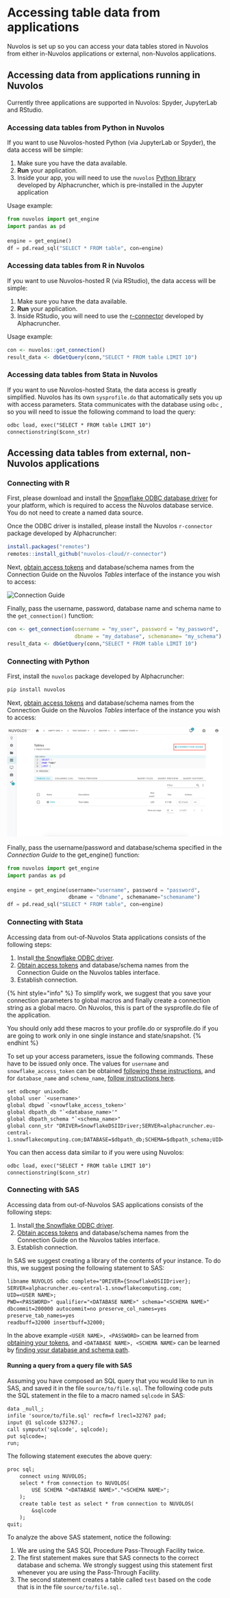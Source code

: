 # Accessing table data from applications

Nuvolos is set up so you can access your data tables stored in Nuvolos from either in-Nuvolos applications or external, non-Nuvolos applications.

## Accessing data from applications running in Nuvolos

Currently three applications are supported in Nuvolos: Spyder, JupyterLab and RStudio.

### Accessing data tables from Python in Nuvolos

If you want to use Nuvolos-hosted Python \(via JupyterLab or Spyder\), the data access will be simple:

1. Make sure you have the data available.
2. **Run** your application.
3. Inside your app, you will need to use the `nuvolos` [Python library](https://github.com/nuvolos-cloud/python-connector) developed by Alphacruncher, which is pre-installed in the Jupyter application

Usage example:

```python
from nuvolos import get_engine
import pandas as pd

engine = get_engine()
df = pd.read_sql("SELECT * FROM table", con=engine)
```

### Accessing data tables from R in Nuvolos

If you want to use Nuvolos-hosted R \(via RStudio\), the data access will be simple:

1. Make sure you have the data available.
2. **Run** your application.
3. Inside RStudio, you will need to use the [r-connector](https://github.com/nuvolos-cloud/r-connector) developed by Alphacruncher.

Usage example:

```r
con <- nuvolos::get_connection()
result_data <- dbGetQuery(conn,"SELECT * FROM table LIMIT 10")
```

### Accessing data tables from Stata in Nuvolos

If you want to use Nuvolos-hosted Stata, the data access is greatly simplified. Nuvolos has its own `sysprofile.do` that automatically sets you up with access parameters. Stata communicates with the database using `odbc` , so you will need to issue the following command to load the query:

```text
odbc load, exec("SELECT * FROM table LIMIT 10") connectionstring($conn_str)
```

## Accessing data tables from external, non-Nuvolos applications

### Connecting with R

First, please download and install the [Snowflake ODBC database driver](https://docs.snowflake.com/en/user-guide/odbc.html) for your platform, which is required to access the Nuvolos database service. You do not need to create a named data source.

Once the ODBC driver is installed, please install the Nuvolos `r-connector` package developed by Alphacruncher:

```r
install.packages("remotes")
remotes::install_github("nuvolos-cloud/r-connector")
```

Next,  [obtain access tokens](obtain-tokens-for-your-data.md) and database/schema names from the Connection Guide on the Nuvolos _Tables_ interface of the instance you wish to access:

![Connection Guide](https://gblobscdn.gitbook.com/assets%2F-LihBjXi93rsUENhHsab%2F-M2cRBfkOEK87ab37B2l%2F-M2cRkQS_MidAHIPoC3K%2FScreen%20Shot%202020-03-17%20at%201.22.49%20PM.png)

Finally, pass the username, password, database name and schema name to the `get_connection()` function:

```r
con <- get_connection(username = "my_user", password = "my_password", 
                      dbname = "my_database", schemaname= "my_schema")
result_data <- dbGetQuery(conn,"SELECT * FROM table LIMIT 10")
```

### Connecting with Python

First, install the `nuvolos` package developed by Alphacruncher:

```bash
pip install nuvolos
```

Next,  [obtain access tokens](obtain-tokens-for-your-data.md) and database/schema names from the Connection Guide on the Nuvolos _Tables_ interface of the instance you wish to access:

![](../../.gitbook/assets/screen-shot-2020-03-17-at-1.22.49-pm%20%281%29.png)

Finally, pass the username/password and database/schema specified in the _Connection Guide_ to the get\_engine\(\) function:

```python
from nuvolos import get_engine
import pandas as pd

engine = get_engine(username="username", password = "password", 
                    dbname = "dbname", schemaname="schemaname")
df = pd.read_sql("SELECT * FROM table", con=engine)
```

### Connecting with Stata

Accessing data from out-of-Nuvolos Stata applications consists of the following steps:

1. Install[ the Snowflake ODBC driver](setting-up-odbc-drivers.md).
2. [Obtain access tokens](obtain-tokens-for-your-data.md) and database/schema names from the Connection Guide on the Nuvolos tables interface.
3. Establish connection.

{% hint style="info" %}
To simplify work, we suggest that you save your connection parameters to global macros and finally create a connection string as a global macro. On Nuvolos, this is part of the sysprofile.do file of the application. 

You should only add these macros to your profile.do or sysprofile.do if you are going to work only in one single instance and state/snapshot.
{% endhint %}

To set up your access parameters, issue the following commands. These have to be issued only once. The values for `username` and `snowflake_access_token` can be obtained [following these instructions](obtain-tokens-for-your-data.md), and for `database_name` and `schema_name`, [follow instructions here](find-your-database-and-schema-path.md).

```text
set odbcmgr unixodbc
global user `<username>'
global dbpwd `<snowflake_access_token>'
global dbpath_db "`<database_name>'"
global dbpath_schema "`<schema_name>"
global conn_str "DRIVER=SnowflakeDSIIDriver;SERVER=alphacruncher.eu-central-1.snowflakecomputing.com;DATABASE=$dbpath_db;SCHEMA=$dbpath_schema;UID=$user;PWD=$dbpwd;WAREHOUSE=Nuvolos"
```

You can then access data similar to if you were using Nuvolos:

```text
odbc load, exec("SELECT * FROM table LIMIT 10") connectionstring($conn_str)
```

### Connecting with SAS

Accessing data from out-of-Nuvolos SAS applications consists of the following steps:

1. Install[ the Snowflake ODBC driver](setting-up-odbc-drivers.md).
2. [Obtain access tokens](obtain-tokens-for-your-data.md) and database/schema names from the Connection Guide on the Nuvolos tables interface.
3. Establish connection.

In SAS we suggest creating a library of the contents of your instance. To do this, we suggest posing the following statement to SAS:

```text
libname NUVOLOS odbc complete="DRIVER={SnowflakeDSIIDriver};
SERVER=alphacruncher.eu-central-1.snowflakecomputing.com;
UID=<USER NAME>;
PWD=<PASSWORD>" qualifier="<DATABASE NAME>" schema="<SCHEMA NAME>" 
dbcommit=200000 autocommit=no preserve_col_names=yes preserve_tab_names=yes
readbuff=32000 insertbuff=32000;
```

In the above example `<USER NAME>, <PASSWORD>` can be learned from [obtaining your tokens](obtain-tokens-for-your-data.md), and `<DATABASE NAME>, <SCHEMA NAME>` can be learned by [finding your database and schema path](find-your-database-and-schema-path.md).

#### Running a query from a query file with SAS

Assuming you have composed an SQL query that you would like to run in SAS, and saved it in the file `source/to/file.sql`. The following code puts the SQL statement in the file to a macro named  `sqlcode` in SAS:

```text
data _null_;
infile 'source/to/file.sql' recfm=f lrecl=32767 pad;
input @1 sqlcode $32767.;
call symputx('sqlcode', sqlcode);
put sqlcode=;
run;
```

The following statement executes the above query:

```text
proc sql;
	connect using NUVOLOS;
	select * from connection to NUVOLOS(
		USE SCHEMA "<DATABASE NAME>"."<SCHEMA NAME>";
	);
	create table test as select * from connection to NUVOLOS(
		&sqlcode
	);
quit;
```

To analyze the above SAS statement, notice the following:

1. We are using the SAS SQL Procedure Pass-Through Facility twice.
2. The first statement makes sure that SAS connects to the correct database and schema. We strongly suggest using this statement first whenever you are using the Pass-Through Facility.
3. The second statement creates a table called `test` based on the code that is in the file `source/to/file.sql.`



